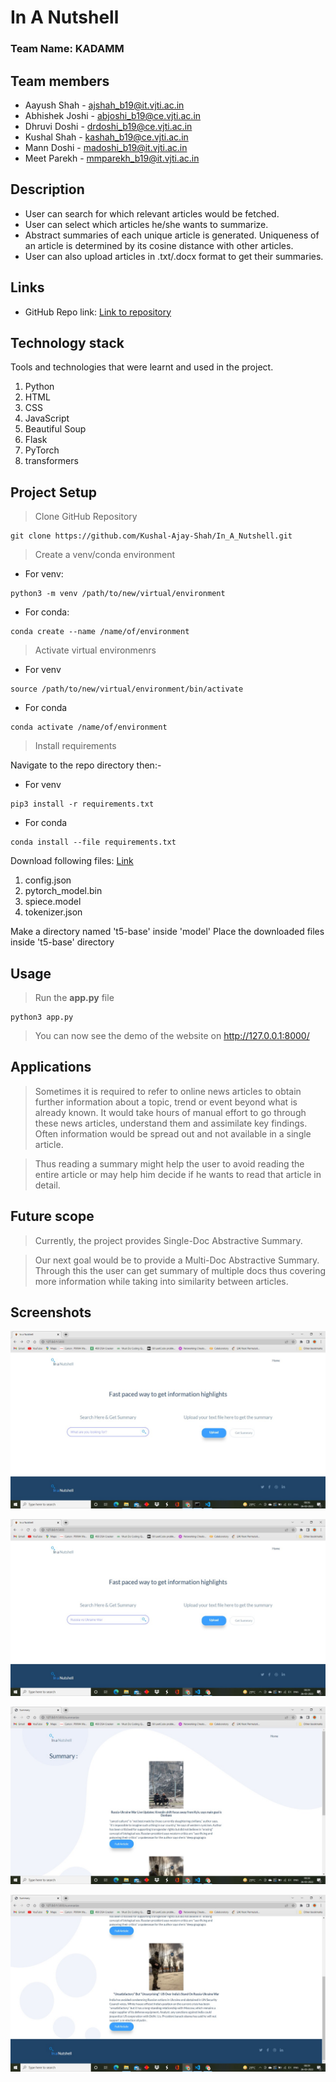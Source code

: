 # In A Nutshell

### Team Name: KADAMM

## Team members
* Aayush Shah    - ajshah_b19@it.vjti.ac.in
* Abhishek Joshi - abjoshi_b19@ce.vjti.ac.in
* Dhruvi Doshi   - drdoshi_b19@ce.vjti.ac.in
* Kushal Shah    - kashah_b19@ce.vjti.ac.in
* Mann Doshi     - madoshi_b19@it.vjti.ac.in
* Meet Parekh    - mmparekh_b19@it.vjti.ac.in

## Description

* User can search for which relevant articles would be fetched.
* User can select which articles he/she wants to summarize.
* Abstract summaries of each unique article is generated. Uniqueness of an article is determined by its cosine distance with other articles.
* User can also upload articles in .txt/.docx format to get their summaries. 

## Links
* GitHub Repo link: [Link to repository](https://github.com/Kushal-Ajay-Shah/In_A_Nutshell)

## Technology stack

Tools and technologies that were learnt and used in the project.

1. Python
2. HTML
3. CSS
4. JavaScript
5. Beautiful Soup
6. Flask
7. PyTorch
8. transformers

## Project Setup

>Clone GitHub Repository
```
git clone https://github.com/Kushal-Ajay-Shah/In_A_Nutshell.git
```
>Create a venv/conda environment 
* For venv:
```
python3 -m venv /path/to/new/virtual/environment
```
* For conda:
```
conda create --name /name/of/environment
```
>Activate virtual environmenrs
* For venv
```
source /path/to/new/virtual/environment/bin/activate
```
* For conda
```
conda activate /name/of/environment
```
>Install requirements 

Navigate to the repo directory then:- 
* For venv
```
pip3 install -r requirements.txt
```
* For conda
```
conda install --file requirements.txt
```
Download following files:
[Link](https://huggingface.co/t5-base/tree/main)
1. config.json
2. pytorch_model.bin
3. spiece.model
4. tokenizer.json

Make a directory named 't5-base' inside 'model' 
Place the downloaded files inside 't5-base' directory 

## Usage
> Run the **app.py** file
```
python3 app.py
```
> You can now see the demo of the website on http://127.0.0.1:8000/

## Applications
>Sometimes it is required to refer to online news articles to obtain further information about a topic, trend or event beyond what is already known. It would take hours of manual effort to go through these news articles, understand them and assimilate key findings. Often information would be spread out and not available in a single article.

>Thus reading a summary might help the user to avoid reading the entire article or may help him decide if he wants to read that article in detail.


## Future scope
>Currently, the project provides Single-Doc Abstractive Summary.

>Our next goal would be to provide a Multi-Doc Abstractive Summary. Through this the user can get summary of multiple docs thus covering more information while taking into similarity between articles. 

## Screenshots

![Home Page](./assets/home.jpeg)

![User Enters Query in Search Box](./assets/home_query.jpeg)

![Final Summary Output 1](./assets/summary1.jpeg)

![Final Summary Output 1](./assets/summary2.jpeg)